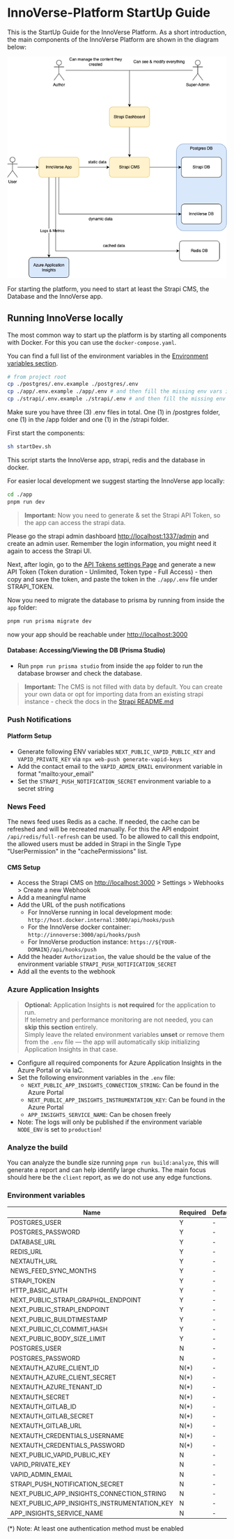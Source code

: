 # InnoVerse-Platform StartUp Guide

This is the StartUp Guide for the InnoVerse Platform.
As a short introduction, the main components of the InnoVerse Platform are shown in the diagram below:

![arch](../innoplatform.png)

For starting the platform, you need to start at least the Strapi CMS, the Database and the InnoVerse app.

## Running InnoVerse locally

The most common way to start up the platform is by starting all components with Docker.
For this you can use the `docker-compose.yaml`.

You can find a full list of the environment variables in the [Environment variables section](#environment-variables).

```bash
# from project root
cp ./postgres/.env.example ./postgres/.env
cp ./app/.env.example ./app/.env # and then fill the missing env vars in /app
cp ./strapi/.env.example ./strapi/.env # and then fill the missing env vars in /strapi
```

Make sure you have three (3) .env files in total. One (1) in /postgres folder, one (1) in the /app folder and one (1) in the
/strapi folder.

First start the components:

```bash
sh startDev.sh
```

This script starts the InnoVerse app, strapi, redis and the database in docker.

For easier local development we suggest starting the InnoVerse app locally:

```bash
cd ./app
pnpm run dev
```

> **Important:**
> Now you need to generate & set the Strapi API Token, so the app can access the strapi data.

Please go the strapi admin dashboard [http://localhost:1337/admin](http://localhost:1337/admin) and create an admin
user. Remember the login information, you might need it again to access the Strapi UI.

Next, after login, go to the [API Tokens settings Page](http://localhost:1337/admin/settings/api-tokens) and generate a
new API Token (Token duration - Unlimited, Token type - Full Access) - then copy and save the token, and paste the token
in the `./app/.env` file under STRAPI_TOKEN.

Now you need to migrate the database to prisma by running from inside the `app` folder:

```bash
pnpm run prisma migrate dev
```

now your app should be reachable under [http://localhost:3000](http://localhost:3000)

#### Database: Accessing/Viewing the DB (Prisma Studio)

- Run `pnpm run prisma studio` from inside the `app` folder to run the database browser and check the database.

> **Important:**
> The CMS is not filled with data by default. You can create your own data or opt for importing data from an existing
> strapi instance - check the docs in the [Strapi README.md](/strapi/README.md##Export&Import)

### Push Notifications

#### Platform Setup

- Generate following ENV variables `NEXT_PUBLIC_VAPID_PUBLIC_KEY` and `VAPID_PRIVATE_KEY`
  via `npx web-push generate-vapid-keys`
- Add the contact email to the `VAPID_ADMIN_EMAIL` environment variable in format "mailto:your_email"
- Set the `STRAPI_PUSH_NOTIFICATION_SECRET` environment variable to a secret string

### News Feed

The news feed uses Redis as a cache. If needed, the cache can be refreshed and will be recreated manually. For this the API endpoint `/api/redis/full-refresh` can be used. To be allowed to call this endpoint, the allowed users must be added in Strapi in the Single Type "UserPermission" in the "cachePermissions" list.

#### CMS Setup

- Access the Strapi CMS on [http://localhost:3000](http://localhost:3000) > Settings > Webhooks > Create a new Webhook
- Add a meaningful name
- Add the URL of the push notifications
  - For InnoVerse running in local development mode: `http://host.docker.internal:3000/api/hooks/push`
  - For the InnoVerse docker container: `http://innoverse:3000/api/hooks/push`
  - For InnoVerse production instance: `https://${YOUR-DOMAIN}/api/hooks/push`
- Add the header `Authorization`, the value should be the value of the environment
  variable `STRAPI_PUSH_NOTIFICATION_SECRET`
- Add all the events to the webhook

### Azure Application Insights

> **Optional:**
> Application Insights is **not required** for the application to run.  
> If telemetry and performance monitoring are not needed, you can **skip this section** entirely.  
> Simply leave the related environment variables **unset** or remove them from the `.env` file — the app will automatically skip initializing Application Insights in that case.

- Configure all required components for Azure Application Insights in the Azure Portal or via IaC.
- Set the following environment variables in the `.env` file:
  - `NEXT_PUBLIC_APP_INSIGHTS_CONNECTION_STRING`: Can be found in the Azure Portal
  - `NEXT_PUBLIC_APP_INSIGHTS_INSTRUMENTATION_KEY`: Can be found in the Azure Portal
  - `APP_INSIGHTS_SERVICE_NAME`: Can be chosen freely
- Note: The logs will only be published if the environment variable `NODE_ENV` is set to `production`!

### Analyze the build

You can analyze the bundle size running `pnpm run build:analyze`, this will generate a report and can help identify large chunks.
The main focus should here be the `client` report, as we do not use any edge functions.

### Environment variables

| Name                                         | Required | Default | Stage     | Component |
| -------------------------------------------- | -------- | ------- | --------- | --------- |
| POSTGRES_USER                                | Y        | -       | Runtime   | Strapi    |
| POSTGRES_PASSWORD                            | Y        | -       | Runtime   | Strapi    |
| DATABASE_URL                                 | Y        | -       | Runtime   | Innoverse |
| REDIS_URL                                    | Y        | -       | Runtime   | Innoverse |
| NEXTAUTH_URL                                 | Y        | -       | Runtime   | Innoverse |
| NEWS_FEED_SYNC_MONTHS                        | Y        | -       | Runtime   | Innoverse |
| STRAPI_TOKEN                                 | Y        | -       | Runtime   | Innoverse |
| HTTP_BASIC_AUTH                              | Y        | -       | Runtime   | Innoverse |
| NEXT_PUBLIC_STRAPI_GRAPHQL_ENDPOINT          | Y        | -       | Buildtime | Innoverse |
| NEXT_PUBLIC_STRAPI_ENDPOINT                  | Y        | -       | Buildtime | Innoverse |
| NEXT_PUBLIC_BUILDTIMESTAMP                   | Y        | -       | Buildtime | Innoverse |
| NEXT_PUBLIC_CI_COMMIT_HASH                   | Y        | -       | Buildtime | Innoverse |
| NEXT_PUBLIC_BODY_SIZE_LIMIT                  | Y        | -       | Buildtime | Innoverse |
| POSTGRES_USER                                | N        | -       | Runtime   | Innoverse |
| POSTGRES_PASSWORD                            | N        | -       | Runtime   | Innoverse |
| NEXTAUTH_AZURE_CLIENT_ID                     | N(\*)    | -       | Runtime   | Innoverse |
| NEXTAUTH_AZURE_CLIENT_SECRET                 | N(\*)    | -       | Runtime   | Innoverse |
| NEXTAUTH_AZURE_TENANT_ID                     | N(\*)    | -       | Runtime   | Innoverse |
| NEXTAUTH_SECRET                              | N(\*)    | -       | Runtime   | Innoverse |
| NEXTAUTH_GITLAB_ID                           | N(\*)    | -       | Runtime   | Innoverse |
| NEXTAUTH_GITLAB_SECRET                       | N(\*)    | -       | Runtime   | Innoverse |
| NEXTAUTH_GITLAB_URL                          | N(\*)    | -       | Runtime   | Innoverse |
| NEXTAUTH_CREDENTIALS_USERNAME                | N(\*)    | -       | Runtime   | Innoverse |
| NEXTAUTH_CREDENTIALS_PASSWORD                | N(\*)    | -       | Runtime   | Innoverse |
| NEXT_PUBLIC_VAPID_PUBLIC_KEY                 | N        | -       | Buildtime | Innoverse |
| VAPID_PRIVATE_KEY                            | N        | -       | Runtime   | Innoverse |
| VAPID_ADMIN_EMAIL                            | N        | -       | Runtime   | Innoverse |
| STRAPI_PUSH_NOTIFICATION_SECRET              | N        | -       | Runtime   | Innoverse |
| NEXT_PUBLIC_APP_INSIGHTS_CONNECTION_STRING   | N        | -       | Buildtime | Innoverse |
| NEXT_PUBLIC_APP_INSIGHTS_INSTRUMENTATION_KEY | N        | -       | Buildtime | Innoverse |
| APP_INSIGHTS_SERVICE_NAME                    | N        | -       | Runtime   | Innoverse |

(\*) Note: At least one authentication method must be enabled
